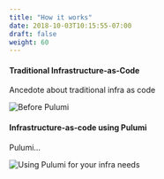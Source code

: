 ```yaml
---
title: "How it works"
date: 2018-10-03T10:15:55-07:00
draft: false
weight: 60
---
```

#### Traditional Infrastructure-as-Code

Ancedote about traditional infra as code

![Before Pulumi](/images/introduction/.png)


#### Infrastructure-as-code using Pulumi

Pulumi...

![Using Pulumi for your infra needs](/images/introduction/.png)